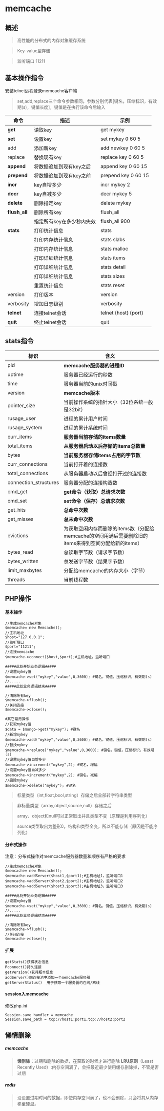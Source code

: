 # memcache

## 概述

> 高性能的分布式的内存对象缓存系统

> Key-value型存储

> 监听端口 11211

## 基本操作指令

安装telnet远程登录memcache客户端

> set,add,replace三个命令参数相同，参数分别代表[键名，压缩标识，有效期(s)，键值长度]，键值是在执行该命令后输入

| 命令          | 描述                      | 示例                 |
| ------------- | ------------------------- | -------------------- |
| **get**       | 读取key                   | get mykey            |
| **set**       | 设置key                   | set mykey 0 60 5     |
| add           | 添加新key                 | add newkey 0 60 5    |
| replace       | 替换现有key               | replace key 0 60 5   |
| **append**    | 将数据追加到现有key之后   | append key 0 60 15   |
| **prepend**   | 将数据追加到现有key之前   | prepend key 0 60 15  |
| **incr**      | key自增多少               | incr mykey 2         |
| **decr**      | key自减多少               | decr mykey 5         |
| **delete**    | 删除指定key               | delete mykey         |
| **flush_all** | 删除所有key               | flush_all            |
|               | 指定所有key在多少秒内失效 | flush_all 900        |
| **stats**     | 打印统计信息              | stats                |
|               | 打印内存统计信息          | stats slabs          |
|               | 打印内存统计信息          | stats malloc         |
|               | 打印详细统计信息          | stats items          |
|               | 打印详细统计信息          | stats detail         |
|               | 打印详细统计信息          | stats sizes          |
|               | 重置统计信息              | stats reset          |
| version       | 打印版本                  | version              |
| verbosity     | 增加日志级别              | verbosity            |
| **telnet**    | 连接telnet会话            | telnet {host} {port} |
| **quit**      | 终止telnet会话            | quit                 |

## stats指令

| 标识                  | 含义                                                         |
| --------------------- | ------------------------------------------------------------ |
| pid                   | **memcache服务器的进程ID**                                   |
| uptime                | 服务器已经运行的秒数                                         |
| time                  | 服务器当前的unix时间戳                                       |
| version               | **memcache版本**                                             |
| pointer_size          | 当前操作系统的指针大小（32位系统一般是32bit）                |
| rusage_user           | 进程的累计用户时间                                           |
| rusage_system         | 进程的累计系统时间                                           |
| curr_items            | **服务器当前存储的items数量**                                |
| total_items           | **从服务器启动以后存储的items总数量**                        |
| bytes                 | **当前服务器存储items占用的字节数**                          |
| curr_connections      | 当前打开着的连接数                                           |
| total_connections     | 从服务器启动以后曾经打开过的连接数                           |
| connection_structures | 服务器分配的连接构造数                                       |
| cmd_get               | **get命令（获取）总请求次数**                                |
| cmd_set               | **set命令（保存）总请求次数**                                |
| get_hits              | **总命中次数**                                               |
| get_misses            | **总未命中次数**                                             |
| evictions             | 为获取空闲内存而删除的items数（分配给memcache的空间用满后需要删除旧的items来得到空间分配给新的items） |
| bytes_read            | 总读取字节数（请求字节数）                                   |
| bytes_written         | 总发送字节数（结果字节数）                                   |
| limit_maxbytes        | 分配给memcache的内存大小（字节）                             |
| threads               | 当前线程数                                                   |

## PHP操作

#### 基本操作

```
//生成memcache对象
$memcache= new Memcache(); 
//主机地址
$host="127.0.0.1";
//监听端口
$port="11211";
//连接memcache
$memcache->connect($host,$port);#主机地址，监听端口 

#####此处开始业务逻辑#####
//设置mykey值
$memcache->set("mykey","value",0,3600); #键名，键值，压缩标识，有效期(s)
//.....
#####此处业务逻辑结束#####

//清除所有key
$memcache->flush();
//关闭连接
$memcache->close();
```

```
#其它常用操作
//获取mykey值
$data = $mongo->get("mykey"); #键名
//新增mykey
$memcache->add("mykey","value",0,3600); #键名，键值，压缩标识，有效期(s)
//替换mykey
$memcache->replace("mykey","value",0,3600); #键名，键值，压缩标识，有效期(s)
//设置mykey值自增多少
$memcache->increment("mykey",2); #键名，增幅
//设置mykey值自减多少
$memcache->increment("mykey",2); #键名，减幅
//删除mykey
$memcache->delete("mykey"); #键名
```

> 标量类型（int,float,bool,string）存储之后全部转字符串类型

> 非标量类型（array,object,source,null）存储之后
>
> array、object和null可以正常取出并且类型不变（原理是利用序列化）
>
> source类型取出为整形0，结构和类型全变，所以不能存储（原因是不能序列化）

#### 分布式操作

注意：分布式操作对memcache服务器数量和顺序有严格的要求

```
//生成memcache对象
$memcache= new Memcache(); 
$memcache->addServer($host1,$port1);#主机地址1，监听端口1
$memcache->addServer($host2,$port2);#主机地址2，监听端口2
$memcache->addServer($host3,$port3);#主机地址3，监听端口3

#####此处开始业务逻辑#####
//设置mykey值
$memcache->set("mykey","value",0,3600); #键名，键值，压缩标识，有效期(s)
//.....
#####此处业务逻辑结束#####

//清除所有key
$memcache->flush();
//关闭连接
$memcache->close();
```

#### 扩展

```
getStats()获得状态信息
Pconnect()持久连接
getVersion()获得版本信息
addServer()向连接池中添加一个memcache服务器
getServerStatus()  用于获取一个服务器的在线/离线
```

#### session入memcache

修改php.ini

```
Session.save_handler = memcache
Session.save_path = tcp://host1:port1,tcp://host2:port2
```

## 懒惰删除

##### memcache

> **懒删除**：过期和删除的数据，在获取的时候才进行删除 
> **LRU原则**（Least Recently Used）:内存空间满了，会把最近最少使用缓存删除掉，不管是否过期

##### redis 

> 没设置过期时间的数据，即使内存空间满了，也不会删除，只会将其从内存移至硬盘。